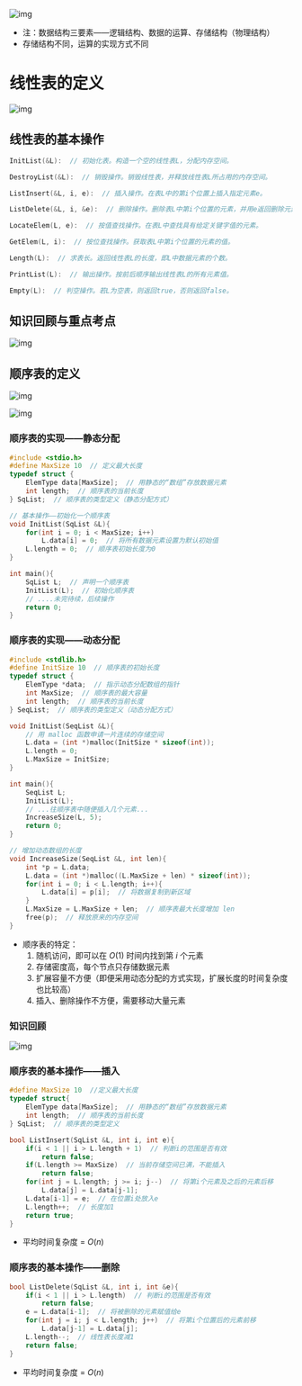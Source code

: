 ![img](./img/第二章/1.png)


- 注：数据结构三要素——逻辑结构、数据的运算、存储结构（物理结构）
- 存储结构不同，运算的实现方式不同

# 线性表的定义

![img](./img/第二章/2.png)

## 线性表的基本操作

```c
InitList(&L):  // 初始化表。构造一个空的线性表L，分配内存空间。

DestroyList(&L):  // 销毁操作。销毁线性表，并释放线性表L所占用的内存空间。

ListInsert(&L, i, e):  // 插入操作。在表L中的第i个位置上插入指定元素e。

ListDelete(&L, i, &e):  // 删除操作。删除表L中第i个位置的元素，并用e返回删除元素的值。

LocateElem(L, e):  // 按值查找操作。在表L中查找具有给定关键字值的元素。

GetElem(L, i):  // 按位查找操作。获取表L中第i个位置的元素的值。

Length(L):  // 求表长。返回线性表L的长度，即L中数据元素的个数。

PrintList(L):  // 输出操作。按前后顺序输出线性表L的所有元素值。

Empty(L):  // 判空操作。若L为空表，则返回true，否则返回false。
```

## 知识回顾与重点考点

![img](./img/第二章/3.png)

## 顺序表的定义

![img](./img/第二章/4.png)

![img](./img/第二章/5.png)

### 顺序表的实现——静态分配

```c
#include <stdio.h>
#define MaxSize 10  // 定义最大长度
typedef struct {
	ElemType data[MaxSize];  // 用静态的“数组”存放数据元素
	int length;  // 顺序表的当前长度
} SqList;  // 顺序表的类型定义（静态分配方式）
```

```c
// 基本操作——初始化一个顺序表
void InitList(SqList &L){
	for(int i = 0; i < MaxSize; i++)
		L.data[i] = 0;  // 将所有数据元素设置为默认初始值
	L.length = 0;  // 顺序表初始长度为0
}
```

```c
int main(){
	SqList L;  // 声明一个顺序表
	InitList(L);  // 初始化顺序表
	// ....未完待续，后续操作
	return 0;
}
```

### 顺序表的实现——动态分配

```c
#include <stdlib.h>
#define InitSize 10  // 顺序表的初始长度
typedef struct {
	ElemType *data;  // 指示动态分配数组的指针
	int MaxSize;  // 顺序表的最大容量
	int length;  // 顺序表的当前长度
} SeqList;  // 顺序表的类型定义（动态分配方式）
```

```c
void InitList(SeqList &L){
	// 用 malloc 函数申请一片连续的存储空间
	L.data = (int *)malloc(InitSize * sizeof(int));
	L.length = 0;
	L.MaxSize = InitSize;
}
```

```c
int main(){
	SeqList L;
	InitList(L);
	// ...往顺序表中随便插入几个元素...
	IncreaseSize(L, 5);
	return 0;
}
```

```c
// 增加动态数组的长度
void IncreaseSize(SeqList &L, int len){
	int *p = L.data;
	L.data = (int *)malloc((L.MaxSize + len) * sizeof(int));
	for(int i = 0; i < L.length; i++){
		L.data[i] = p[i];  // 将数据复制到新区域
	}
	L.MaxSize = L.MaxSize + len;  // 顺序表最大长度增加 len
	free(p);  // 释放原来的内存空间
}
```

- 顺序表的特定：
  1. 随机访问，即可以在 $O(1)$ 时间内找到第 $i$ 个元素
  2. 存储密度高，每个节点只存储数据元素
  3. 扩展容量不方便（即便采用动态分配的方式实现，扩展长度的时间复杂度也比较高）
  4. 插入、删除操作不方便，需要移动大量元素

### 知识回顾

![img](./img/第二章/6.png)

### 顺序表的基本操作——插入

```c
#define MaxSize 10  //定义最大长度
typedef struct{
	ElemType data[MaxSize];  // 用静态的“数组”存放数据元素
	int length;  // 顺序表的当前长度
} SqList;  // 顺序表的类型定义
```

```c
bool ListInsert(SqList &L, int i, int e){
	if(i < 1 || i > L.length + 1)  // 判断i的范围是否有效
		return false;
	if(L.length >= MaxSize)  // 当前存储空间已满，不能插入
		return false;
	for(int j = L.length; j >= i; j--)  // 将第i个元素及之后的元素后移
		L.data[j] = L.data[j-1];
	L.data[i-1] = e;  // 在位置i处放入e
	L.length++;  // 长度加1
	return true;
}
```

- 平均时间复杂度 = $O(n)$

### 顺序表的基本操作——删除

```c
bool ListDelete(SqList &L, int i, int &e){
	if(i < 1 || i > L.length)  // 判断i的范围是否有效
		return false;
	e = L.data[i-1];  // 将被删除的元素赋值给e
	for(int j = i; j < L.length; j++)  // 将第i个位置后的元素前移
		L.data[j-1] = L.data[j];
	L.length--;  // 线性表长度减1
	return false;
}
```

- 平均时间复杂度 = $O(n)$

